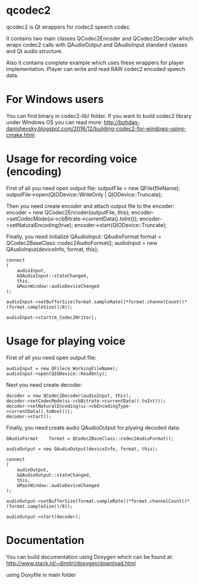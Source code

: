 # qcodec2
qcodec2 is Qt wrappers for codec2 speech codec

It contains two main classes QCodec2Encoder and QCodec2Decoder which wraps codec2 calls with QAudioOutput and QAudioInput standard classes and Qt audio structure.

Also it contains complete example which uses these wrappers for player implementation. Player can write and read RAW codec2 encoded speech data.

# For Windows users

You can find binary in codec2-lib/ folder. If you want to build codec2 library under Windows OS you can read more:
http://bohdan-danishevsky.blogspot.com/2016/12/building-codec2-for-windows-using-cmake.html

# Usage for recording voice (encoding)

First of all you need open output file:
    outputFile = new QFile(fileName);
    outputFile->open(QIODevice::WriteOnly | QIODevice::Truncate);
	
Then you need create encoder and attach output file to the encoder:
    encoder = new QCodec2Encoder(outputFile, this);
    encoder->setCodecMode(ui->cbBitrate->currentData().toInt());
    encoder->setNaturalEncoding(true);
    encoder->start(QIODevice::Truncate);

Finally, you need initialize QAudioInput:
    QAudioFormat    format = QCodec2BaseClass::codec2AudioFormat();
    audioInput = new QAudioInput(deviceInfo, format, this);

    connect
    (
        audioInput,
        &QAudioInput::stateChanged,
        this,
        &MainWindow::audioDeviceChanged
    );

    audioInput->setBufferSize(format.sampleRate()*format.channelCount()*(format.sampleSize()/8));

    audioInput->start(m_Codec2Writer);

# Usage for playing voice
First of all you need open output file:

    audioInput = new QFile(m_WorkingFileName);
    audioInput->open(QIODevice::ReadOnly);
	
Next you need create decoder:

	decoder = new QCodec2Decoder(audioInput, this);
    decoder->setCodecMode(ui->cbBitrate->currentData().toInt());
    decoder->setNaturalEncoding(ui->cbEncodingType->currentData().toBool());
    decoder->start();
	
Finally, you need create audio QAudioOutput for plyaing decoded data:

    QAudioFormat    format = QCodec2BaseClass::codec2AudioFormat();

    audioOutput = new QAudioOutput(deviceInfo, format, this);

    connect
    (
        audioOutput,
        &QAudioOutput::stateChanged,
        this,
        &MainWindow::audioDeviceChanged
    );

    audioOutput->setBufferSize(format.sampleRate()*format.channelCount()*(format.sampleSize()/8));

    audioOutput->start(decoder);
	
# Documentation

You can build documentation using Doxygen which can be found at:
http://www.stack.nl/~dimitri/doxygen/download.html

using Doxyfile in main folder